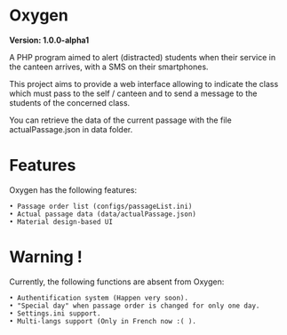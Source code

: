 # Oxygen

**Version: 1.0.0-alpha1**

A PHP program aimed to alert (distracted) students when their service in the canteen arrives, with a SMS on their smartphones.


This project aims to provide a web interface allowing to indicate the class which must pass to the self / canteen and to send a 
message to the students of the concerned class.

You can retrieve the data of the current passage with the file actualPassage.json in data folder.

# Features

Oxygen has the following features:

    • Passage order list (configs/passageList.ini)
    • Actual passage data (data/actualPassage.json)
    • Material design-based UI

# Warning !

Currently, the following functions are absent from Oxygen:

    • Authentification system (Happen very soon).
    • "Special day" when passage order is changed for only one day.
    • Settings.ini support.
    • Multi-langs support (Only in French now :( ).